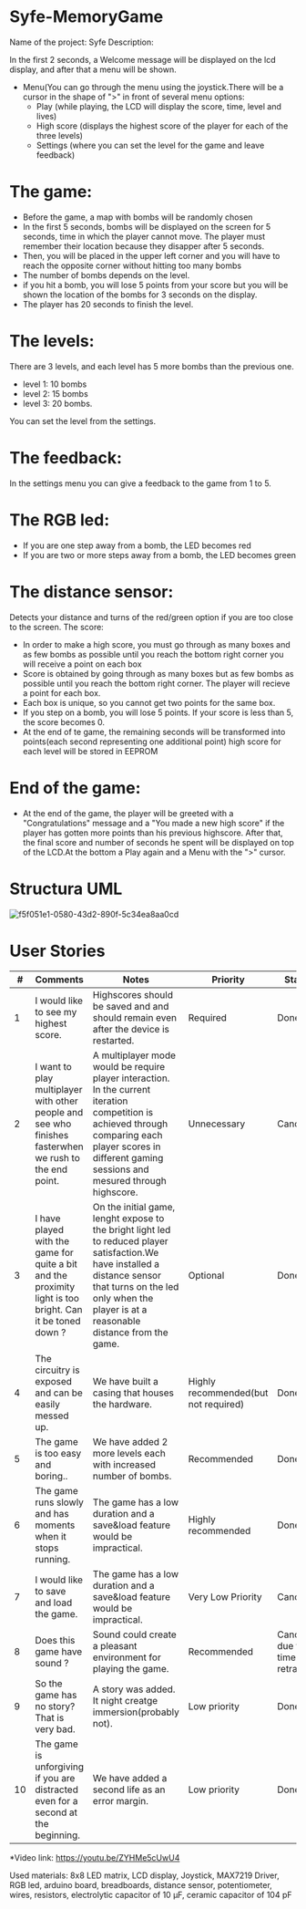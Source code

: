 # Syfe-MemoryGame
Name of the project: Syfe
Description:

In the first 2 seconds, a Welcome message will be displayed on the lcd display, and after that a menu will be shown.

 * Menu(You can go through the menu using the joystick.There will be a cursor in the shape of ">" in front of several menu options: 
   * Play (while playing, the LCD will display the score, time, level and lives)
   * High score (displays the highest score of the player for each of the three levels)
   * Settings (where you can set the level for the game and leave feedback)

# The game: #

* Before the game, a map with bombs will be randomly chosen
* In the first 5 seconds, bombs will be displayed on the screen for 5 seconds, time in which the player cannot move. The player must remember their location because they disapper after 5 seconds.
* Then, you will be placed in the upper left corner and you will have to reach the opposite corner without hitting too many bombs
* The number of bombs depends on the level.
* if you hit a bomb, you will lose 5 points from your score but you will be shown the location of the bombs for 3 seconds on the display.
* The player has 20 seconds to finish the level.
# The levels: #

There are 3 levels, and each level has 5 more bombs than the previous one.
* level 1: 10 bombs
* level 2: 15 bombs
* level 3: 20 bombs.

You can set the level from the settings.
# The feedback: #
In the settings menu you can give a feedback to the game from 1 to 5.
# The RGB led: #

* If you are one step away from a bomb, the LED becomes red
* If you are two or more steps away from a bomb, the LED becomes green
# The distance sensor: #

Detects your distance and turns of the red/green option if you are too close to the screen.
The score:

* In order to make a high score, you must go through as many boxes and as few bombs as possible until you reach the bottom right corner
you will receive a point on each box
* Score is obtained by going through as many boxes but as few bombs as possible until you reach the bottom right corner. The player will recieve a point for each box.
* Each box is unique, so you cannot get two points for the same box.
* If you step on a bomb, you will lose 5 points. If your score is less than 5, the score becomes 0.
* At the end of te game, the remaining seconds will be transformed into points(each second representing one additional point)
high score for each level will be stored in EEPROM
# End of the game: #

* At the end of the game, the player will be greeted with a "Congratulations" message and a "You made a new high score" if the player has gotten more points than his previous highscore. After that, the final score and number of seconds he spent will be displayed on top of the LCD.At the bottom a Play again and a Menu with the ">" cursor.



# Structura UML #
![f5f051e1-0580-43d2-890f-5c34ea8aa0cd](https://user-images.githubusercontent.com/62382833/82090876-0bfa4780-96ff-11ea-8691-048855d14597.jpg)


# User Stories #


| # | Comments | Notes | Priority | Status |
| ------------- | ------------- | ------------- |------------- | ------------- |
| 1  | I would like to see my highest score.  | Highscores should be saved and and should remain even after the device is restarted. | Required | Done |
| 2  | I want to play multiplayer with other people and see who finishes fasterwhen we rush to the end point.| A multiplayer mode would be require player interaction. In the current iteration competition is achieved through comparing each player scores in different gaming sessions and mesured through highscore.| Unnecessary | Cancelled |
| 3  | I have played with the game for quite a bit and the proximity light is too bright. Can it be toned down ?  | On the initial game, lenght expose to the bright light led to reduced player satisfaction.We have installed a distance sensor that turns on the led only when the player is at a reasonable distance from the game.| Optional | Done |
| 4  | The circuitry is exposed and can be easily messed up.| We have built a casing that houses the hardware. | Highly recommended(but not required) | Done |
| 5  | The game is too easy and boring.. | We have added 2  more levels each with increased number of bombs. | Recommended | Done |
| 6  | The game runs slowly and has moments when it stops running.  | The game has a low duration and a save&load feature would be impractical. | Highly recommended | Done |
| 7  | I would like to save and load the game.| The game has a low duration and a save&load feature would be impractical. | Very Low Priority | Cancelled |
| 8  | Does this game have sound ?  | Sound could create a pleasant environment for playing the game. | Recommended | Canceled due to time retraints |
| 9  |So the game has no story? That is very bad.  | A story was added. It night creatge immersion(probably not).| Low priority | Done |
| 10  | The game is unforgiving if you are distracted even for a second at the beginning.| We have added a second life as an error margin. | Low priority | Done |

*Video link: https://youtu.be/ZYHMe5cUwU4

Used materials: 8x8 LED matrix, LCD display, Joystick, MAX7219 Driver, RGB led, arduino board, breadboards, distance sensor, potentiometer, wires, resistors, electrolytic capacitor of 10 μF, ceramic capacitor of 104 pF
